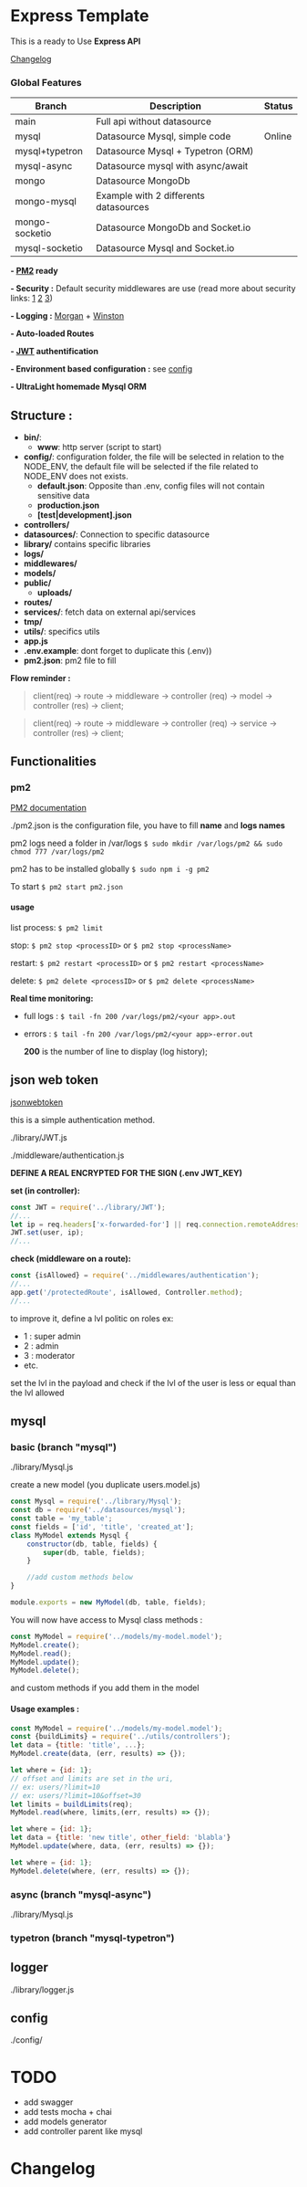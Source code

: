 # Express Template

This is a ready to Use **Express API**

[Changelog](#changelog)

### Global Features

Branch  | Description | Status
------------- | ------------- | -------------
main  | Full api without datasource | 
mysql  | Datasource Mysql, simple code | Online
mysql+typetron  | Datasource Mysql + Typetron (ORM) | 
mysql-async  | Datasource mysql with async/await | 
mongo  | Datasource MongoDb | 
mongo-mysql  | Example with 2 differents datasources | 
mongo-socketio  | Datasource MongoDb and Socket.io | 
mysql-socketio  | Datasource Mysql and Socket.io | 

**- [PM2](https://pm2.keymetrics.io/) ready** 

**- Security :** Default security middlewares are use (read more about security links: [1](https://itnext.io/make-security-on-your-nodejs-api-the-priority-50da8dc71d68) [2](https://nodesource.com/blog/nine-security-tips-to-keep-express-from-getting-pwned) [3](https://www.freecodecamp.org/news/express-js-security-tips/))

**- Logging :** [Morgan](https://www.npmjs.com/package/morgan) + [Winston](https://www.npmjs.com/package/winston)

**- Auto-loaded Routes**

**- [JWT](https://www.npmjs.com/package/jsonwebtoken) authentification**

**- Environment based configuration :** see [config](https://www.npmjs.com/package/config)

**- UltraLight homemade Mysql ORM**

## Structure :
- **bin/**:
    -  **www**: http server (script to start)
- **config/**: configuration folder, the file will be selected in relation to the NODE_ENV, the default file will be selected if the file related to NODE_ENV does not exists.
    - **default.json**: Opposite than .env, config files will not contain sensitive data
    - **production.json**
    - **[test|development].json**
- **controllers/**
- **datasources/**: Connection to specific datasource
- **library/** contains specific libraries
- **logs/** 
- **middlewares/**
- **models/**
- **public/**
    - **uploads/**
- **routes/**
- **services/**: fetch data on external api/services
- **tmp/**
- **utils/**: specifics utils
- **app.js**
- **.env.example**: dont forget to duplicate this (.env)) 
- **pm2.json**: pm2 file to fill

**Flow reminder :**

> client(req) &rarr; route &rarr; middleware &rarr; controller (req) &rarr; model &rarr; controller (res) &rarr; client;

> client(req) &rarr; route &rarr; middleware &rarr; controller (req) &rarr; service &rarr; controller (res) &rarr; client;

## Functionalities

### pm2
[PM2 documentation](https://pm2.keymetrics.io/)

./pm2.json is the configuration file, you have to fill **name** and **logs names**

pm2 logs need a folder in /var/logs
`$ sudo mkdir /var/logs/pm2 && sudo chmod 777 /var/logs/pm2`

pm2 has to be installed globally
`$ sudo npm i -g pm2`

To start
`$ pm2 start pm2.json`

#### usage
list process:
`$ pm2 limit`

stop:
`$ pm2 stop <processID>`
or 
`$ pm2 stop <processName>`

restart:
`$ pm2 restart <processID>`
or 
`$ pm2 restart <processName>`

delete:
`$ pm2 delete <processID>`
or 
`$ pm2 delete <processName>`

**Real time monitoring:**

- full logs :
    `$ tail -fn 200 /var/logs/pm2/<your app>.out`
- errors :
    `$ tail -fn 200 /var/logs/pm2/<your app>-error.out`
    
    **200** is the number of line to display (log history);
    
## json web token
[jsonwebtoken](https://www.npmjs.com/package/jsonwebtoken)

this is a simple authentication method.

./library/JWT.js

./middleware/authentication.js

**DEFINE A REAL ENCRYPTED FOR THE SIGN (.env JWT_KEY)**

**set (in controller):**
```javascript
const JWT = require('../library/JWT');
//...
let ip = req.headers['x-forwarded-for'] || req.connection.remoteAddress;
JWT.set(user, ip);
//...
```

**check (middleware on a route):**
```javascript
const {isAllowed} = require('../middlewares/authentication');
//...
app.get('/protectedRoute', isAllowed, Controller.method);
//...
```
to improve it, define a lvl politic on roles ex:
- 1 : super admin
- 2 : admin
- 3 : moderator
- etc.

set the lvl in the payload and check if the lvl of the user is less or equal than the lvl allowed


## mysql
### basic (branch "mysql")
./library/Mysql.js

create a new model (you duplicate users.model.js)
```javascript
const Mysql = require('../library/Mysql');
const db = require('../datasources/mysql');
const table = 'my_table';
const fields = ['id', 'title', 'created_at'];
class MyModel extends Mysql {
    constructor(db, table, fields) {
        super(db, table, fields);   
    }

    //add custom methods below
}

module.exports = new MyModel(db, table, fields);
```
You will now have access to Mysql class methods :
```javascript
const MyModel = require('../models/my-model.model');
MyModel.create(); 
MyModel.read();
MyModel.update();
MyModel.delete();
```


and custom methods if you add them in the model

#### Usage examples :
```javascript
const MyModel = require('../models/my-model.model');
const {buildLimits} = require('../utils/controllers');
let data = {title: 'title', ...};
MyModel.create(data, (err, results) => {});

let where = {id: 1};
// offset and limits are set in the uri, 
// ex: users/?limit=10
// ex: users/?limit=10&offset=30
let limits = buildLimits(req);
MyModel.read(where, limits,(err, results) => {});

let where = {id: 1};
let data = {title: 'new title', other_field: 'blabla'}
MyModel.update(where, data, (err, results) => {});

let where = {id: 1};
MyModel.delete(where, (err, results) => {});
```

### async (branch "mysql-async")
./library/Mysql.js

### typetron (branch "mysql-typetron")

## logger
./library/logger.js

## config   
./config/

    
<a name="todo"></a>
# TODO
- add swagger
- add tests mocha + chai
- add models generator
- add controller parent like mysql
<a name="changelog"></a>
# Changelog


